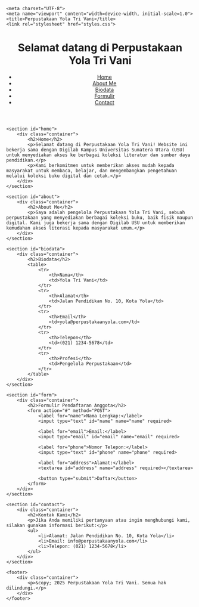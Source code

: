 

    <meta charset="UTF-8">
    <meta name="viewport" content="width=device-width, initial-scale=1.0">
    <title>Perpustakaan Yola Tri Vani</title>
    <link rel="stylesheet" href="styles.css">
</head>
<body>
    <header>
        <div class="container">
            <h1>Selamat datang di Perpustakaan Yola Tri Vani</h1>
            <nav>
                <ul>
                    <li><a href="#home">Home</a></li>
                    <li><a href="#about">About Me</a></li>
                    <li><a href="#biodata">Biodata</a></li>
                    <li><a href="#form">Formulir</a></li>
                    <li><a href="#contact">Contact</a></li>
                </ul>
            </nav>
        </div>
    </header>

    <section id="home">
        <div class="container">
            <h2>Home</h2>
            <p>Selamat datang di Perpustakaan Yola Tri Vani! Website ini bekerja sama dengan Digilab Kampus Universitas Sumatera Utara (USU) untuk menyediakan akses ke berbagai koleksi literatur dan sumber daya pendidikan.</p>
            <p>Kami berkomitmen untuk memberikan akses mudah kepada masyarakat untuk membaca, belajar, dan mengembangkan pengetahuan melalui koleksi buku digital dan cetak.</p>
        </div>
    </section>

    <section id="about">
        <div class="container">
            <h2>About Me</h2>
            <p>Saya adalah pengelola Perpustakaan Yola Tri Vani, sebuah perpustakaan yang menyediakan berbagai koleksi buku, baik fisik maupun digital. Kami juga bekerja sama dengan Digilab USU untuk memberikan kemudahan akses literasi kepada masyarakat umum.</p>
        </div>
    </section>

    <section id="biodata">
        <div class="container">
            <h2>Biodata</h2>
            <table>
                <tr>
                    <th>Nama</th>
                    <td>Yola Tri Vani</td>
                </tr>
                <tr>
                    <th>Alamat</th>
                    <td>Jalan Pendidikan No. 10, Kota Yola</td>
                </tr>
                <tr>
                    <th>Email</th>
                    <td>yola@perpustakaanyola.com</td>
                </tr>
                <tr>
                    <th>Telepon</th>
                    <td>(021) 1234-5678</td>
                </tr>
                <tr>
                    <th>Profesi</th>
                    <td>Pengelola Perpustakaan</td>
                </tr>
            </table>
        </div>
    </section>

    <section id="form">
        <div class="container">
            <h2>Formulir Pendaftaran Anggota</h2>
            <form action="#" method="POST">
                <label for="name">Nama Lengkap:</label>
                <input type="text" id="name" name="name" required>

                <label for="email">Email:</label>
                <input type="email" id="email" name="email" required>

                <label for="phone">Nomor Telepon:</label>
                <input type="text" id="phone" name="phone" required>

                <label for="address">Alamat:</label>
                <textarea id="address" name="address" required></textarea>

                <button type="submit">Daftar</button>
            </form>
        </div>
    </section>

    <section id="contact">
        <div class="container">
            <h2>Kontak Kami</h2>
            <p>Jika Anda memiliki pertanyaan atau ingin menghubungi kami, silakan gunakan informasi berikut:</p>
            <ul>
                <li>Alamat: Jalan Pendidikan No. 10, Kota Yola</li>
                <li>Email: info@perpustakaanyola.com</li>
                <li>Telepon: (021) 1234-5678</li>
            </ul>
        </div>
    </section>

    <footer>
        <div class="container">
            <p>&copy; 2025 Perpustakaan Yola Tri Vani. Semua hak dilindungi.</p>
        </div>
    </footer>
</body>
</html>
